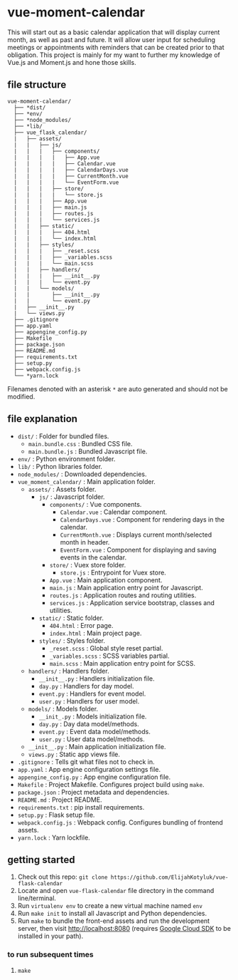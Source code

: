 # vue-moment-calendar

This will start out as a basic calendar application that will display current month, as well as past and future. It will allow user input for scheduling meetings or appointments with reminders that can be created prior to that obligation. This project is mainly for my want to further my knowledge of Vue.js and Moment.js and hone those skills.

## file structure

```
vue-moment-calendar/
  ├── *dist/
  ├── *env/
  ├── *node_modules/
  ├── *lib/
  ├── vue_flask_calendar/
  |   ├── assets/
  |   |   ├── js/
  |   |   |   ├── components/
  |   |   |   |   ├── App.vue
  |   |   |   |   ├── Calendar.vue
  |   |   |   |   ├── CalendarDays.vue
  |   |   |   |   ├── CurrentMonth.vue
  |   |   |   |   └── EventForm.vue
  |   |   |   ├── store/
  |   |   |   |   └── store.js
  |   |   |   ├── App.vue
  |   |   |   ├── main.js
  |   |   |   ├── routes.js
  |   |   |   └── services.js
  |   |   ├── static/
  |   |   |   ├── 404.html
  |   |   |   └── index.html
  |   |   ├── styles/
  |   |   |   ├── _reset.scss
  |   |   |   ├── _variables.scss
  |   |   |   └── main.scss
  |   |   ├── handlers/
  |   |   |   ├── __init__.py
  |   |   |   └── event.py
  |   |   └── models/
  |   |       ├── __init__.py
  |   |       └── event.py
  |   ├── __init__.py
  |   └── views.py
  ├── .gitignore
  ├── app.yaml
  ├── appengine_config.py
  ├── Makefile
  ├── package.json
  ├── README.md
  ├── requirements.txt
  ├── setup.py
  ├── webpack.config.js
  └── *yarn.lock

```

Filenames denoted with an asterisk `*` are auto generated and should not be modified.

## file explanation

- `dist/` : Folder for bundled files.
  - `main.bundle.css` : Bundled CSS file.
  - `main.bundle.js` : Bundled Javascript file.
- `env/` : Python environment folder.
- `lib/` : Python libraries folder.
- `node_modules/` : Downloaded dependencies.
- `vue_moment_calendar/` : Main application folder.
  - `assets/` : Assets folder.
    - `js/` : Javascript folder.
      - `components/` : Vue components.
        - `Calendar.vue` : Calendar component.
        - `CalendarDays.vue` : Component for rendering days in the calendar.
        - `CurrentMonth.vue` : Displays current month/selected month in header.
        - `EventForm.vue` : Component for displaying and saving events in the calendar.
      - `store/` : Vuex store folder.
        - `store.js` : Entrypoint for Vuex store.
      - `App.vue` : Main application component.
      - `main.js` : Main application entry point for Javascript.
      - `routes.js` : Application routes and routing utilities.
      - `services.js` : Application service bootstrap, classes and utilities.
    - `static/` : Static folder.
      - `404.html` : Error page.
      - `index.html` : Main project page.
    - `styles/` : Styles folder.
      - `_reset.scss` : Global style reset partial.
      - `_variables.scss` : SCSS variables partial.
      - `main.scss` : Main application entry point for SCSS.
  - `handlers/` : Handlers folder.
    - `__init__.py` : Handlers initialization file.
    - `day.py` : Handlers for day model.
    - `event.py` : Handlers for event model.
    - `user.py` : Handlers for user model.
  - `models/` : Models folder.
    - `__init_.py` : Models initialization file.
    - `day.py` : Day data model/methods.
    - `event.py` : Event data model/methods.
    - `user.py` : User data model/methods.
  - `__init__.py` : Main application initialization file.
  - `views.py` : Static app views file.
- `.gitignore` : Tells git what files not to check in.
- `app.yaml` : App engine configuration settings file.
- `appengine_config.py` : App engine configuration file.
- `Makefile` : Project Makefile. Configures project build using `make`.
- `package.json` : Project metadata and dependencies.
- `README.md` : Project README.
- `requirements.txt` : pip install requirements.
- `setup.py` : Flask setup file.
- `webpack.config.js` : Webpack config. Configures bundling of frontend assets.
- `yarn.lock` : Yarn lockfile.

## getting started

1. Check out this repo: `git clone https://github.com/ElijahKotyluk/vue-flask-calendar`
2. Locate and open `vue-flask-calendar` file directory in the command line/terminal.
3. Run `virtualenv env` to create a new virtual machine named `env`
4. Run `make init` to install all Javascript and Python dependencies.
5. Run `make` to bundle the front-end assets and run the development server, then visit [http://localhost:8080](http://localhost:8080) (requires [Google Cloud SDK](https://cloud.google.com/sdk/docs/) to be installed in your path).

### to run subsequent times

1. `make`
